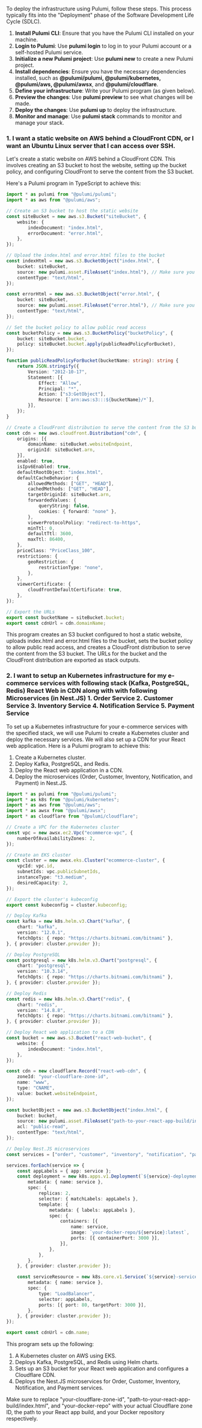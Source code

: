 To deploy the infrastructure using Pulumi, follow these steps. This process typically fits into the "Deployment" phase of the Software Development Life Cycle (SDLC).

1. **Install Pulumi CLI**: Ensure that you have the Pulumi CLI installed on your machine.
2. **Login to Pulumi**: Use **pulumi login** to log in to your Pulumi account or a self-hosted Pulumi service.
3. **Initialize a new Pulumi project**: Use **pulumi new** to create a new Pulumi project.
4. **Install dependencies**: Ensure you have the necessary dependencies installed, such as **@pulumi/pulumi, @pulumi/kubernetes, @pulumi/aws, @pulumi/awsx**, and **@pulumi/cloudflare**.
5. **Define your infrastructure**: Write your Pulumi program (as given below).
6. **Preview the changes**: Use **pulumi preview** to see what changes will be made.
7. **Deploy the changes**: Use **pulumi up** to deploy the infrastructure.
8. **Monitor and manage**: Use **pulumi stack** commands to monitor and manage your stack.

### 1. I want a static website on AWS behind a CloudFront CDN, or I want an Ubuntu Linux server that I can access over SSH.
Let's create a static website on AWS behind a CloudFront CDN. This involves creating an S3 bucket to host the website, setting up the bucket policy, and configuring CloudFront to serve the content from the S3 bucket.

Here's a Pulumi program in TypeScript to achieve this:
```TypeScript
import * as pulumi from "@pulumi/pulumi";
import * as aws from "@pulumi/aws";

// Create an S3 bucket to host the static website
const siteBucket = new aws.s3.Bucket("siteBucket", {
    website: {
        indexDocument: "index.html",
        errorDocument: "error.html",
    },
});

// Upload the index.html and error.html files to the bucket
const indexHtml = new aws.s3.BucketObject("index.html", {
    bucket: siteBucket,
    source: new pulumi.asset.FileAsset("index.html"), // Make sure you have this file locally
    contentType: "text/html",
});

const errorHtml = new aws.s3.BucketObject("error.html", {
    bucket: siteBucket,
    source: new pulumi.asset.FileAsset("error.html"), // Make sure you have this file locally
    contentType: "text/html",
});

// Set the bucket policy to allow public read access
const bucketPolicy = new aws.s3.BucketPolicy("bucketPolicy", {
    bucket: siteBucket.bucket,
    policy: siteBucket.bucket.apply(publicReadPolicyForBucket),
});

function publicReadPolicyForBucket(bucketName: string): string {
    return JSON.stringify({
        Version: "2012-10-17",
        Statement: [{
            Effect: "Allow",
            Principal: "*",
            Action: ["s3:GetObject"],
            Resource: [`arn:aws:s3:::${bucketName}/*`],
        }],
    });
}

// Create a CloudFront distribution to serve the content from the S3 bucket
const cdn = new aws.cloudfront.Distribution("cdn", {
    origins: [{
        domainName: siteBucket.websiteEndpoint,
        originId: siteBucket.arn,
    }],
    enabled: true,
    isIpv6Enabled: true,
    defaultRootObject: "index.html",
    defaultCacheBehavior: {
        allowedMethods: ["GET", "HEAD"],
        cachedMethods: ["GET", "HEAD"],
        targetOriginId: siteBucket.arn,
        forwardedValues: {
            queryString: false,
            cookies: { forward: "none" },
        },
        viewerProtocolPolicy: "redirect-to-https",
        minTtl: 0,
        defaultTtl: 3600,
        maxTtl: 86400,
    },
    priceClass: "PriceClass_100",
    restrictions: {
        geoRestriction: {
            restrictionType: "none",
        },
    },
    viewerCertificate: {
        cloudfrontDefaultCertificate: true,
    },
});

// Export the URLs
export const bucketName = siteBucket.bucket;
export const cdnUrl = cdn.domainName;
```
This program creates an S3 bucket configured to host a static website, uploads index.html and error.html files to the bucket, sets the bucket policy to allow public read access, and creates a CloudFront distribution to serve the content from the S3 bucket. The URLs for the bucket and the CloudFront distribution are exported as stack outputs.

### 2. I want to setup an Kubernetes infrastructure for my e-commerce services with following stack (Kafka, PostgreSQL, Redis) React Web in CDN along with with following Microservices (in Nest.JS) 1. Order Service 2. Customer Service 3. Inventory Service 4. Notification Service 5. Payment Service

To set up a Kubernetes infrastructure for your e-commerce services with the specified stack, we will use Pulumi to create a Kubernetes cluster and deploy the necessary services. We will also set up a CDN for your React web application. Here is a Pulumi program to achieve this:

1. Create a Kubernetes cluster.
2. Deploy Kafka, PostgreSQL, and Redis.
3. Deploy the React web application in a CDN.
4. Deploy the microservices (Order, Customer, Inventory, Notification, and Payment) in Nest.JS.

```TypeScript
import * as pulumi from "@pulumi/pulumi";
import * as k8s from "@pulumi/kubernetes";
import * as aws from "@pulumi/aws";
import * as awsx from "@pulumi/awsx";
import * as cloudflare from "@pulumi/cloudflare";

// Create a VPC for the Kubernetes cluster
const vpc = new awsx.ec2.Vpc("ecommerce-vpc", {
    numberOfAvailabilityZones: 2,
});

// Create an EKS cluster
const cluster = new awsx.eks.Cluster("ecommerce-cluster", {
    vpcId: vpc.id,
    subnetIds: vpc.publicSubnetIds,
    instanceType: "t3.medium",
    desiredCapacity: 2,
});

// Export the cluster's kubeconfig
export const kubeconfig = cluster.kubeconfig;

// Deploy Kafka
const kafka = new k8s.helm.v3.Chart("kafka", {
    chart: "kafka",
    version: "12.0.1",
    fetchOpts: { repo: "https://charts.bitnami.com/bitnami" },
}, { provider: cluster.provider });

// Deploy PostgreSQL
const postgresql = new k8s.helm.v3.Chart("postgresql", {
    chart: "postgresql",
    version: "10.3.14",
    fetchOpts: { repo: "https://charts.bitnami.com/bitnami" },
}, { provider: cluster.provider });

// Deploy Redis
const redis = new k8s.helm.v3.Chart("redis", {
    chart: "redis",
    version: "14.8.8",
    fetchOpts: { repo: "https://charts.bitnami.com/bitnami" },
}, { provider: cluster.provider });

// Deploy React web application to a CDN
const bucket = new aws.s3.Bucket("react-web-bucket", {
    website: {
        indexDocument: "index.html",
    },
});

const cdn = new cloudflare.Record("react-web-cdn", {
    zoneId: "your-cloudflare-zone-id",
    name: "www",
    type: "CNAME",
    value: bucket.websiteEndpoint,
});

const bucketObject = new aws.s3.BucketObject("index.html", {
    bucket: bucket,
    source: new pulumi.asset.FileAsset("path-to-your-react-app-build/index.html"),
    acl: "public-read",
    contentType: "text/html",
});

// Deploy Nest.JS microservices
const services = ["order", "customer", "inventory", "notification", "payment"];

services.forEach(service => {
    const appLabels = { app: service };
    const deployment = new k8s.apps.v1.Deployment(`${service}-deployment`, {
        metadata: { name: service },
        spec: {
            replicas: 2,
            selector: { matchLabels: appLabels },
            template: {
                metadata: { labels: appLabels },
                spec: {
                    containers: [{
                        name: service,
                        image: `your-docker-repo/${service}:latest`,
                        ports: [{ containerPort: 3000 }],
                    }],
                },
            },
        },
    }, { provider: cluster.provider });

    const serviceResource = new k8s.core.v1.Service(`${service}-service`, {
        metadata: { name: service },
        spec: {
            type: "LoadBalancer",
            selector: appLabels,
            ports: [{ port: 80, targetPort: 3000 }],
        },
    }, { provider: cluster.provider });
});

export const cdnUrl = cdn.name;
```
This program sets up the following:

1. A Kubernetes cluster on AWS using EKS.
2. Deploys Kafka, PostgreSQL, and Redis using Helm charts.
3. Sets up an S3 bucket for your React web application and configures a Cloudflare CDN.
4. Deploys the Nest.JS microservices for Order, Customer, Inventory, Notification, and Payment services.

Make sure to replace "your-cloudflare-zone-id", "path-to-your-react-app-build/index.html", and "your-docker-repo" with your actual Cloudflare zone ID, the path to your React app build, and your Docker repository respectively.
